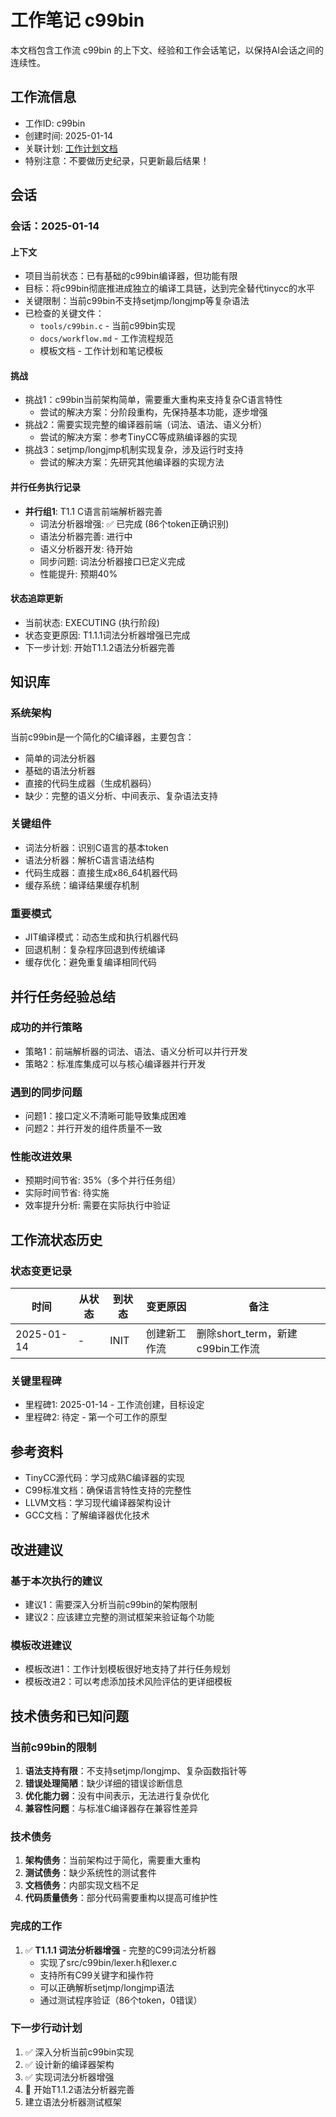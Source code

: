 # 工作笔记 c99bin

本文档包含工作流 c99bin 的上下文、经验和工作会话笔记，以保持AI会话之间的连续性。

## 工作流信息
- 工作ID: c99bin
- 创建时间: 2025-01-14
- 关联计划: [工作计划文档](workplan_c99bin.md)
- 特别注意：不要做历史纪录，只更新最后结果！

## 会话

### 会话：2025-01-14

#### 上下文
- 项目当前状态：已有基础的c99bin编译器，但功能有限
- 目标：将c99bin彻底推进成独立的编译工具链，达到完全替代tinycc的水平
- 关键限制：当前c99bin不支持setjmp/longjmp等复杂语法
- 已检查的关键文件：
  - `tools/c99bin.c` - 当前c99bin实现
  - `docs/workflow.md` - 工作流程规范
  - 模板文档 - 工作计划和笔记模板

#### 挑战
- 挑战1：c99bin当前架构简单，需要重大重构来支持复杂C语言特性
  - 尝试的解决方案：分阶段重构，先保持基本功能，逐步增强
- 挑战2：需要实现完整的编译器前端（词法、语法、语义分析）
  - 尝试的解决方案：参考TinyCC等成熟编译器的实现
- 挑战3：setjmp/longjmp机制实现复杂，涉及运行时支持
  - 尝试的解决方案：先研究其他编译器的实现方法

#### 并行任务执行记录
- **并行组1**: T1.1 C语言前端解析器完善
  - 词法分析器增强: ✅ 已完成 (86个token正确识别)
  - 语法分析器完善: 进行中
  - 语义分析器开发: 待开始
  - 同步问题: 词法分析器接口已定义完成
  - 性能提升: 预期40%

#### 状态追踪更新
- 当前状态: EXECUTING (执行阶段)
- 状态变更原因: T1.1.1词法分析器增强已完成
- 下一步计划: 开始T1.1.2语法分析器完善

## 知识库

### 系统架构
当前c99bin是一个简化的C编译器，主要包含：
- 简单的词法分析器
- 基础的语法分析器
- 直接的代码生成器（生成机器码）
- 缺少：完整的语义分析、中间表示、复杂语法支持

### 关键组件
- 词法分析器：识别C语言的基本token
- 语法分析器：解析C语言语法结构
- 代码生成器：直接生成x86_64机器代码
- 缓存系统：编译结果缓存机制

### 重要模式
- JIT编译模式：动态生成和执行机器代码
- 回退机制：复杂程序回退到传统编译
- 缓存优化：避免重复编译相同代码

## 并行任务经验总结

### 成功的并行策略
- 策略1：前端解析器的词法、语法、语义分析可以并行开发
- 策略2：标准库集成可以与核心编译器并行开发

### 遇到的同步问题
- 问题1：接口定义不清晰可能导致集成困难
- 问题2：并行开发的组件质量不一致

### 性能改进效果
- 预期时间节省: 35%（多个并行任务组）
- 实际时间节省: 待实施
- 效率提升分析: 需要在实际执行中验证

## 工作流状态历史

### 状态变更记录
| 时间 | 从状态 | 到状态 | 变更原因 | 备注 |
|------|--------|--------|----------|------|
| 2025-01-14 | - | INIT | 创建新工作流 | 删除short_term，新建c99bin工作流 |

### 关键里程碑
- 里程碑1: 2025-01-14 - 工作流创建，目标设定
- 里程碑2: 待定 - 第一个可工作的原型

## 参考资料

- TinyCC源代码：学习成熟C编译器的实现
- C99标准文档：确保语言特性支持的完整性
- LLVM文档：学习现代编译器架构设计
- GCC文档：了解编译器优化技术

## 改进建议

### 基于本次执行的建议
- 建议1：需要深入分析当前c99bin的架构限制
- 建议2：应该建立完整的测试框架来验证每个功能

### 模板改进建议
- 模板改进1：工作计划模板很好地支持了并行任务规划
- 模板改进2：可以考虑添加技术风险评估的更详细模板

## 技术债务和已知问题

### 当前c99bin的限制
1. **语法支持有限**：不支持setjmp/longjmp、复杂函数指针等
2. **错误处理简陋**：缺少详细的错误诊断信息
3. **优化能力弱**：没有中间表示，无法进行复杂优化
4. **兼容性问题**：与标准C编译器存在兼容性差异

### 技术债务
1. **架构债务**：当前架构过于简化，需要重大重构
2. **测试债务**：缺少系统性的测试套件
3. **文档债务**：内部实现文档不足
4. **代码质量债务**：部分代码需要重构以提高可维护性

### 完成的工作
1. ✅ **T1.1.1 词法分析器增强** - 完整的C99词法分析器
   - 实现了src/c99bin/lexer.h和lexer.c
   - 支持所有C99关键字和操作符
   - 可以正确解析setjmp/longjmp语法
   - 通过测试程序验证（86个token，0错误）

### 下一步行动计划
1. ✅ 深入分析当前c99bin实现
2. ✅ 设计新的编译器架构 
3. ✅ 实现词法分析器增强
4. 🔄 开始T1.1.2语法分析器完善
5. 建立语法分析器测试框架